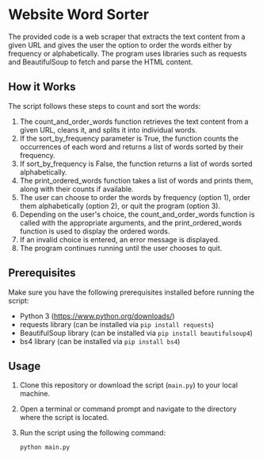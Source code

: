 # Website Word Sorter

The provided code is a web scraper that extracts the text content from a given URL and gives the user the option to order the words either by frequency or alphabetically. The program uses libraries such as requests and BeautifulSoup to fetch and parse the HTML content.

## How it Works

The script follows these steps to count and sort the words:

1. The count_and_order_words function retrieves the text content from a given URL, cleans it, and splits it into individual words.
2. If the sort_by_frequency parameter is True, the function counts the occurrences of each word and returns a list of words sorted by their frequency.
3. If sort_by_frequency is False, the function returns a list of words sorted alphabetically.
4. The print_ordered_words function takes a list of words and prints them, along with their counts if available.
5. The user can choose to order the words by frequency (option 1), order them alphabetically (option 2), or quit the program (option 3).
6. Depending on the user's choice, the count_and_order_words function is called with the appropriate arguments, and the print_ordered_words function is used to display the ordered words.
7. If an invalid choice is entered, an error message is displayed.
8. The program continues running until the user chooses to quit.

## Prerequisites

Make sure you have the following prerequisites installed before running the script:

- Python 3 (https://www.python.org/downloads/)
- requests library (can be installed via `pip install requests`)
- BeautifulSoup library (can be installed via `pip install beautifulsoup4`)
- bs4 library (can be installed via `pip install bs4`)

## Usage

1. Clone this repository or download the script (`main.py`) to your local machine.
2. Open a terminal or command prompt and navigate to the directory where the script is located.
3. Run the script using the following command:

   ```shell
   python main.py
